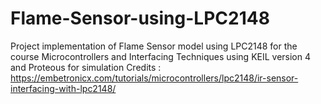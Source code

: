 # Flame-Sensor-using-LPC2148
Project implementation of Flame Sensor model using LPC2148 for the course Microcontrollers and Interfacing Techniques using KEIL version 4 and Proteous for simulation
Credits : https://embetronicx.com/tutorials/microcontrollers/lpc2148/ir-sensor-interfacing-with-lpc2148/

